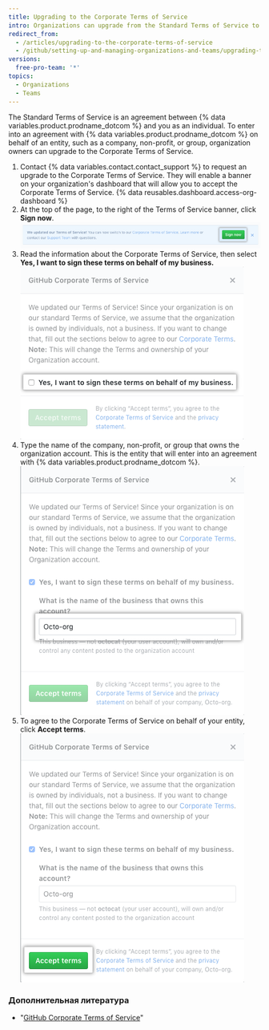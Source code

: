 ```yaml
---
title: Upgrading to the Corporate Terms of Service
intro: Organizations can upgrade from the Standard Terms of Service to the Corporate Terms of Service.
redirect_from:
  - /articles/upgrading-to-the-corporate-terms-of-service
  - /github/setting-up-and-managing-organizations-and-teams/upgrading-to-the-corporate-terms-of-service
versions:
  free-pro-team: '*'
topics:
  - Organizations
  - Teams
---
```


The Standard Terms of Service is an agreement between {% data variables.product.prodname_dotcom %} and you as an individual. To enter into an agreement with {% data variables.product.prodname_dotcom %} on behalf of an entity, such as a company, non-profit, or group, organization owners can upgrade to the Corporate Terms of Service.

1. Contact {% data variables.contact.contact_support %} to request an upgrade to the Corporate Terms of Service. They will enable a banner on your organization's dashboard that will allow you to accept the Corporate Terms of Service.
{% data reusables.dashboard.access-org-dashboard %}
3. At the top of the page, to the right of the Terms of Service banner, click **Sign now**. ![Sign now button](/assets/images/help/organizations/sign-now-button.png)
4. Read the information about the Corporate Terms of Service, then select **Yes, I want to sign these terms on behalf of my business.** ![Check box to sign on behalf of your business](/assets/images/help/organizations/sign-on-behalf-business.png)
5. Type the name of the company, non-profit, or group that owns the organization account. This is the entity that will enter into an agreement with {% data variables.product.prodname_dotcom %}. ![Business name field](/assets/images/help/organizations/business-name-field.png)
6. To agree to the Corporate Terms of Service on behalf of your entity, click **Accept terms**. ![Accept terms button](/assets/images/help/organizations/accept-terms-button.png)

### Дополнительная литература
- "[GitHub Corporate Terms of Service](/articles/github-corporate-terms-of-service/)"
